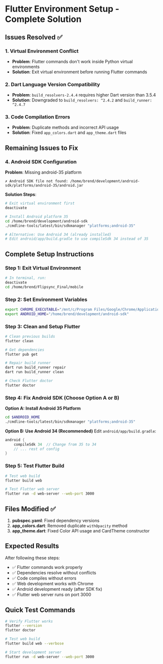 # Flutter Environment Setup - Complete Solution

## Issues Resolved ✅

### 1. Virtual Environment Conflict
- **Problem**: Flutter commands don't work inside Python virtual environments
- **Solution**: Exit virtual environment before running Flutter commands

### 2. Dart Language Version Compatibility
- **Problem**: `build_resolvers-2.4.4` requires higher Dart version than 3.5.4
- **Solution**: Downgraded to `build_resolvers: ^2.4.2` and `build_runner: ^2.4.7`

### 3. Code Compilation Errors
- **Problem**: Duplicate methods and incorrect API usage
- **Solution**: Fixed `app_colors.dart` and `app_theme.dart` files

## Remaining Issues to Fix

### 4. Android SDK Configuration
**Problem**: Missing android-35 platform
```
✗ Android SDK file not found: /home/brend/development/android-sdk/platforms/android-35/android.jar
```

**Solution Steps**:
```bash
# Exit virtual environment first
deactivate

# Install Android platform 35
cd /home/brend/development/android-sdk
./cmdline-tools/latest/bin/sdkmanager "platforms;android-35"

# Alternative: Use Android 34 (already installed)
# Edit android/app/build.gradle to use compileSdk 34 instead of 35
```

## Complete Setup Instructions

### Step 1: Exit Virtual Environment
```bash
# In terminal, run:
deactivate
cd /home/brend/Flipsync_Final/mobile
```

### Step 2: Set Environment Variables
```bash
export CHROME_EXECUTABLE="/mnt/c/Program Files/Google/Chrome/Application/chrome.exe"
export ANDROID_HOME="/home/brend/development/android-sdk"
```

### Step 3: Clean and Setup Flutter
```bash
# Clean previous builds
flutter clean

# Get dependencies
flutter pub get

# Repair build runner
dart run build_runner repair
dart run build_runner clean

# Check Flutter doctor
flutter doctor
```

### Step 4: Fix Android SDK (Choose Option A or B)

**Option A: Install Android 35 Platform**
```bash
cd $ANDROID_HOME
./cmdline-tools/latest/bin/sdkmanager "platforms;android-35"
```

**Option B: Use Android 34 (Recommended)**
Edit `android/app/build.gradle`:
```gradle
android {
    compileSdk 34  // Change from 35 to 34
    // ... rest of config
}
```

### Step 5: Test Flutter Build
```bash
# Test web build
flutter build web

# Test Flutter web server
flutter run -d web-server --web-port 3000
```

## Files Modified ✅

1. **pubspec.yaml**: Fixed dependency versions
2. **app_colors.dart**: Removed duplicate `withOpacity` method
3. **app_theme.dart**: Fixed Color API usage and CardTheme constructor

## Expected Results

After following these steps:
- ✅ Flutter commands work properly
- ✅ Dependencies resolve without conflicts  
- ✅ Code compiles without errors
- ✅ Web development works with Chrome
- ✅ Android development ready (after SDK fix)
- ✅ Flutter web server runs on port 3000

## Quick Test Commands

```bash
# Verify Flutter works
flutter --version
flutter doctor

# Test web build
flutter build web --verbose

# Start development server
flutter run -d web-server --web-port 3000
```
